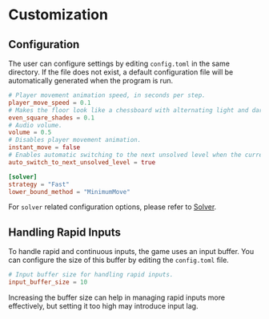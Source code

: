 # Customization

## Configuration

The user can configure settings by editing `config.toml` in the same directory. If the file does not exist, a default configuration file will be automatically generated when the program is run.

```toml
# Player movement animation speed, in seconds per step.
player_move_speed = 0.1
# Makes the floor look like a chessboard with alternating light and dark squares.
even_square_shades = 0.1
# Audio volume.
volume = 0.5
# Disables player movement animation.
instant_move = false
# Enables automatic switching to the next unsolved level when the current level is solved.
auto_switch_to_next_unsolved_level = true

[solver]
strategy = "Fast"
lower_bound_method = "MinimumMove"
```

For `solver` related configuration options, please refer to [Solver](./solver.md).

## Handling Rapid Inputs

To handle rapid and continuous inputs, the game uses an input buffer. You can configure the size of this buffer by editing the `config.toml` file.

```toml
# Input buffer size for handling rapid inputs.
input_buffer_size = 10
```

Increasing the buffer size can help in managing rapid inputs more effectively, but setting it too high may introduce input lag.
